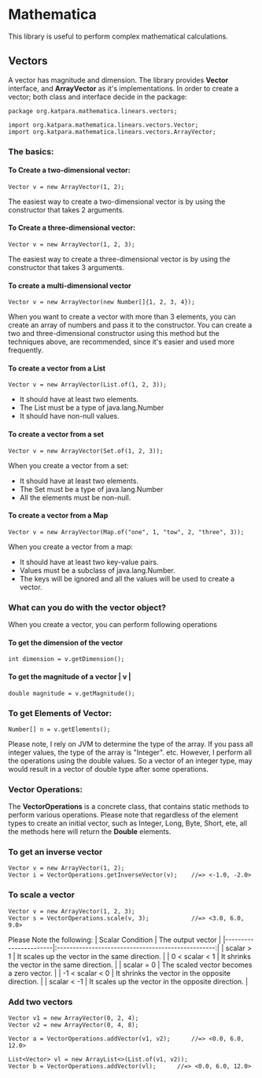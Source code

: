 # Mathematica
This library is useful to perform complex mathematical calculations. 

## Vectors
A vector has magnitude and dimension. The library provides __Vector__ interface, and __ArrayVector__ as it's implementations.
In order to create a vector; both class and interface decide in the package:

```
package org.katpara.mathematica.linears.vectors;

import org.katpara.mathematica.linears.vectors.Vector;
import org.katpara.mathematica.linears.vectors.ArrayVector;
```

### The basics:
#### To Create a two-dimensional vector:
```
Vector v = new ArrayVector(1, 2);
```
The easiest way to create a two-dimensional vector is by using the constructor that takes 2 arguments.

#### To Create a three-dimensional vector:
```
Vector v = new ArrayVector(1, 2, 3);
```
The easiest way to create a three-dimensional vector is by using the constructor that takes 3 arguments.

#### To create a multi-dimensional vector
```
Vector v = new ArrayVector(new Number[]{1, 2, 3, 4});
```
When you want to create a vector with more than 3 elements, you can create an array of numbers and pass it to the constructor.
You can create a two and three-dimensional constructor using this method but the techniques above, are recommended, since it's easier and used more frequently.

#### To create a vector from a List
```
Vector v = new ArrayVector(List.of(1, 2, 3));
```
<ul>
    <li>It should have at least two elements.
    <li>The List must be a type of java.lang.Number
    <li>It should have non-null values.
</ul>

#### To create a vector from a set
```
Vector v = new ArrayVector(Set.of(1, 2, 3));
```
When you create a vector from a set:
<ul>
    <li>It should have at least two elements.
    <li>The Set must be a type of java.lang.Number
    <li>All the elements must be non-null.
</ul>

#### To create a vector from a Map
```
Vector v = new ArrayVector(Map.of("one", 1, "tow", 2, "three", 3));
```
When you create a vector from a map:
<ul>
    <li>It should have at least two key-value pairs.
    <li>Values must be a subclass of java.lang.Number.
    <li>The keys will be ignored and all the values will be used to create a vector.
</ul>

### What can you do with the vector object?
When you create a vector, you can perform following operations

#### To get the dimension of the vector
```
int dimension = v.getDimension();
```

#### To get the magnitude of a vector | v |
```
double magnitude = v.getMagnitude();
```

### To get Elements of Vector:
```
Number[] n = v.getElements();
```
Please note, I rely on JVM to determine the type of the array.
If you pass all integer values, the type of the array is "Integer". etc.
However, I perform all the operations using the double values. So a vector of an integer type, may would result in a vector of double type after some operations.

### Vector Operations:

The __VectorOperations__ is a concrete class, that contains static methods to perform various operations.
Please note that regardless of the element types to create an initial vector, such as Integer, Long, Byte, Short, ete,
all the methods here will return the __Double__ elements.

### To get an inverse vector
```
Vector v = new ArrayVector(1, 2);
Vector i = VectorOperations.getInverseVector(v);    //=> <-1.0, -2.0>
```

### To scale a vector
```
Vector v = new ArrayVector(1, 2, 3);
Vector s = VectorOperations.scale(v, 3);            //=> <3.0, 6.0, 9.0>
```
Please Note the following:
| Scalar Condition      |       The output vector                            |
|-----------------------|:--------------------------------------------------:|
| scalar &gt; 1         | It scales up the vector in the same direction.     |
| 0 &lt; scalar &lt; 1  | It shrinks the vector in the same direction.       |
|  scalar = 0           | The scaled vector becomes a zero vector.           |
| -1 &lt; scalar &lt; 0 | It shrinks the vector in the opposite direction.   |
| scalar &lt; -1        | It scales up the vector in the opposite direction. |

### Add two vectors
```
Vector v1 = new ArrayVector(0, 2, 4);
Vector v2 = new ArrayVector(0, 4, 8);

Vector a = VectorOperations.addVector(v1, v2);      //=> <0.0, 6.0, 12.0>

List<Vector> vl = new ArrayList<>(List.of(v1, v2));
Vector b = VectorOperations.addVector(vl);      //=> <0.0, 6.0, 12.0>
```

